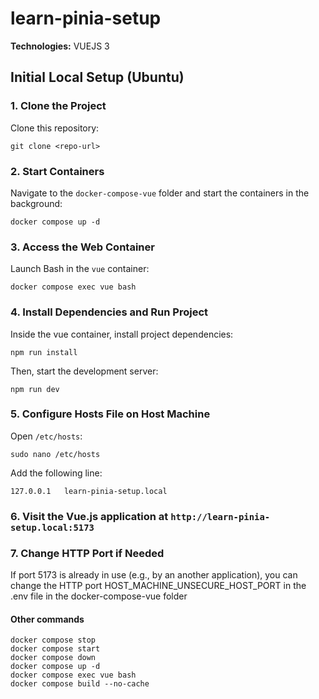 # learn-pinia-setup

**Technologies:** VUEJS 3

## Initial Local Setup (Ubuntu)

### 1. Clone the Project

Clone this repository:

```
git clone <repo-url>
```

### 2. Start Containers

Navigate to the `docker-compose-vue` folder and start the containers in the background:

```
docker compose up -d
```

### 3. Access the Web Container

Launch Bash in the `vue` container:

```
docker compose exec vue bash
```

### 4. Install Dependencies and Run Project

Inside the vue container, install project dependencies:

```
npm run install
```

Then, start the development server:

```
npm run dev
```

### 5. Configure Hosts File on Host Machine

Open `/etc/hosts`:

```
sudo nano /etc/hosts
```

Add the following line:
```
127.0.0.1   learn-pinia-setup.local
```

### 6. Visit the Vue.js application at `http://learn-pinia-setup.local:5173`

### 7. Change HTTP Port if Needed

If port 5173 is already in use (e.g., by an another application), you can change the HTTP port
HOST_MACHINE_UNSECURE_HOST_PORT in the .env file in the docker-compose-vue folder

#### Other commands
```
docker compose stop
docker compose start
docker compose down
docker compose up -d
docker compose exec vue bash
docker compose build --no-cache
```
